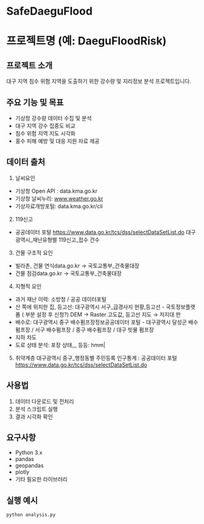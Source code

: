 # SafeDaeguFlood

# 프로젝트명 (예: DaeguFloodRisk)

## 프로젝트 소개
대구 지역 침수 위험 지역을 도출하기 위한 강수량 및 지리정보 분석 프로젝트입니다.

## 주요 기능 및 목표
- 기상청 강수량 데이터 수집 및 분석
- 대구 지역 강수 집중도 비교
- 침수 위험 지역 지도 시각화
- 홍수 피해 예방 및 대응 지원 자료 제공

## 데이터 출처
1. 날씨요인 
- 기상청 Open API : data.kma.go.kr
- 기상청 날씨누리: www.weather.go.kr
- 기상자료개방포털: data.kma.go.kr/cli 
2. 119신고
- 공공데이터 포털 https://www.data.go.kr/tcs/dss/selectDataSetList.do
대구광역시_재난유형별 119신고_접수 건수
3. 건물 구조적 요인
- 빌라촌, 건물 연식data.go.kr -> 국토교통부_건축물대장 
- 건물 점검data.go.kr -> 국토교통부_건축물대장 
4. 지형적 요인
- 과거 재난 이력: 소방청 / 공공 데이터포털
- 산 쪽에 위치한 집, 등고선: 대구광역시 서구_급경사지 현황,등고선 - 국토정보플랫폼 ( 부분 설정 후 신청?) DEM → Raster 고도값, 등고선 지도 → 저지대 판
- 배수로: 대구광역시 중구 배수펌프장정보공공데이터 포털 - 대구광역시 달성군 배수펌프장 / 서구 배수펌프장 / 중구 배수펌프장 / 대구 빗물 펌프장 
- 지하 차도
- 도로 상태 분석: 포장 상태,,, 등등: hmm|
5. 취약계층
대구광역시 중구_행정동별 주민등록 인구통계 : 공공데이터 포털 https://www.data.go.kr/tcs/dss/selectDataSetList.do



## 사용법
1. 데이터 다운로드 및 전처리  
2. 분석 스크립트 실행  
3. 결과 시각화 확인  

## 요구사항
- Python 3.x  
- pandas  
- geopandas  
- plotly  
- 기타 필요한 라이브러리

## 실행 예시
```bash
python analysis.py
